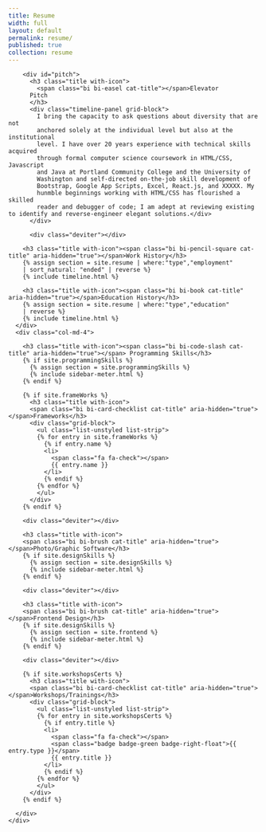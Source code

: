 ```yaml
---
title: Resume
width: full
layout: default
permalink: resume/
published: true
collection: resume
---
```

<style>


</style>
  <div class="container-fluid">
    <div class="row">
      <div class="col-md-8">

        <div id="pitch">
          <h3 class="title with-icon">
            <span class="bi bi-easel cat-title"></span>Elevator
          Pitch
          </h3>
          <div class="timeline-panel grid-block">
            I bring the capacity to ask questions about diversity that are not
            anchored solely at the individual level but also at the institutional
            level. I have over 20 years experience with technical skills acquired
            through formal computer science coursework in HTML/CSS, Javascript
            and Java at Portland Community College and the University of
            Washington and self-directed on-the-job skill development of
            Bootstrap, Google App Scripts, Excel, React.js, and XXXXX. My
            hunmble beginnings working with HTML/CSS has flourished a skilled
            reader and debugger of code; I am adept at reviewing existing to identify and reverse-engineer elegant solutions.</div>
          </div>

          <div class="deviter"></div>

        <h3 class="title with-icon"><span class="bi bi-pencil-square cat-title" aria-hidden="true"></span>Work History</h3>
        {% assign section = site.resume | where:"type","employment"
        | sort_natural: "ended" | reverse %}
        {% include timeline.html %}

        <h3 class="title with-icon"><span class="bi bi-book cat-title" aria-hidden="true"></span>Education History</h3>
        {% assign section = site.resume | where:"type","education"
        | reverse %}
        {% include timeline.html %}
      </div>
      <div class="col-md-4">

        <h3 class="title with-icon"><span class="bi bi-code-slash cat-title" aria-hidden="true"></span> Programming Skills</h3>
        {% if site.programmingSkills %}
          {% assign section = site.programmingSkills %}
          {% include sidebar-meter.html %}
        {% endif %}

        {% if site.frameWorks %}
          <h3 class="title with-icon">
          <span class="bi bi-card-checklist cat-title" aria-hidden="true"></span>Frameworks</h3>
          <div class="grid-block">
            <ul class="list-unstyled list-strip">
            {% for entry in site.frameWorks %}
              {% if entry.name %}
              <li>
                <span class="fa fa-check"></span>
                {{ entry.name }}
              </li>
              {% endif %}
            {% endfor %}
            </ul>
          </div>
        {% endif %}

        <div class="deviter"></div>

        <h3 class="title with-icon">
        <span class="bi bi-brush cat-title" aria-hidden="true"></span>Photo/Graphic Software</h3>
        {% if site.designSkills %}
          {% assign section = site.designSkills %}
          {% include sidebar-meter.html %}
        {% endif %}

        <div class="deviter"></div>

        <h3 class="title with-icon">
        <span class="bi bi-brush cat-title" aria-hidden="true"></span>Frontend Design</h3>
        {% if site.designSkills %}
          {% assign section = site.frontend %}
          {% include sidebar-meter.html %}
        {% endif %}

        <div class="deviter"></div>

        {% if site.workshopsCerts %}
          <h3 class="title with-icon">
          <span class="bi bi-card-checklist cat-title" aria-hidden="true"></span>Workshops/Trainings</h3>
          <div class="grid-block">
            <ul class="list-unstyled list-strip">
            {% for entry in site.workshopsCerts %}
              {% if entry.title %}
              <li>
                <span class="fa fa-check"></span>
                <span class="badge badge-green badge-right-float">{{ entry.type }}</span>
                {{ entry.title }}
              </li>
              {% endif %}
            {% endfor %}
            </ul>
          </div>
        {% endif %}

      </div>
    </div>
  </div>
